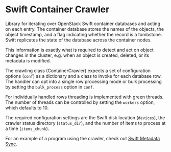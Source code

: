 Swift Container Crawler
=======================

Library for iterating over OpenStack Swift container databases and acting on
each entry. The container database stores the names of the objects, the object
timestamp, and a flag indicating whether the record is a tombstone. Swift
replicates the state of the database across the container nodes.

This information is exactly what is required to detect and act on object changes
in the cluster, e.g. when an object is created, deleted, or its metadata is
modified.

The crawling class (ContainerCrawler) expects a set of configuration options
(`conf`) as a dictionary and a class to invoke for each database row. The
handler can opt into a single row processing mode or bulk processing by setting
the `bulk_process` option in `conf`.

For individually handled rows threading is implemented with green threads. The
number of threads can be controlled by setting the `workers` option, which
defaults to 10.

The required configuration settings are the Swift disk location (`devices`), the
crawler status directory (`status_dir`), and the number of items to process at a
time (`items_chunk`).

For an example of a program using the crawler, check out [Swift Metadata
Sync](https://github.com/swiftstack/swift-metadata-sync).
